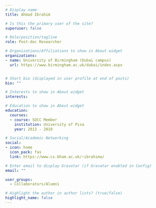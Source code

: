 ```yaml
---
# Display name
title: Ahmad Ibrahim

# Is this the primary user of the site?
superuser: false

# Role/position/tagline
role: Post-doc Researcher

# Organizations/Affiliations to show in About widget
organizations:
- name: University of Birmingham (Dubai campus)
  url: https://www.birmingham.ac.uk/dubai/index.aspx


# Short bio (displayed in user profile at end of posts)
bio: ""

# Interests to show in About widget
interests:

# Education to show in About widget
education:
  courses:
  - course: SOCC Member
    institution: University of Pisa
    year: 2013 - 2018

# Social/Academic Networking
social:
- icon: home
  icon_pack: fas
  link: https://www.cs.bham.ac.uk/~ibrahima/

# Enter email to display Gravatar (if Gravatar enabled in Config)
email: ""

user_groups:
  - Collaborators/Alumni

# Highlight the author in author lists? (true/false)
highlight_name: false
---
```


